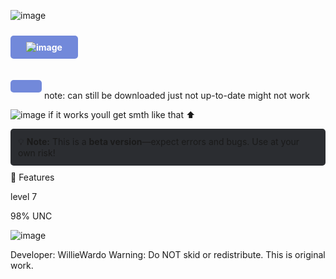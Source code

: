 

![image](https://github.com/user-attachments/assets/4b0512d4-d0e0-43cb-891a-6c4e57d64064)



<a href="https://www.dropbox.com/scl/fi/5li4y6efjzlkp37cznvpd/respekt.exe?rlkey=lmxztofe4rnuofapv2znym5or&st=um63vfqu&dl=1" style="display: inline-block; padding: 10px 25px; background-color: #7289DA; color: white; text-decoration: none; border-radius: 5px; font-weight: bold; margin: 10px 0;"> ![image](https://github.com/user-attachments/assets/b8d3cb12-eb52-4fb2-a9a4-163101d18dc5)

 </a>
note: can still be downloaded just not up-to-date might not work



![image](https://github.com/user-attachments/assets/553e39d1-5804-4a72-af2b-16900c8d32fc)
if it works youll get smth like that ⬆️




<div style="background-color: #2b2d31; padding: 12px; border-radius: 5px; margin: 10px 0;"> 💡 <strong>Note:</strong> This is a <strong>beta version</strong>—expect errors and bugs. Use at your own risk! </div>
📌
Features

level 7

98% UNC


![image](https://github.com/user-attachments/assets/c33f28dc-ad33-477d-b37c-cb906f554d09)



Developer: WillieWardo
Warning: Do NOT skid or redistribute. This is original work.




